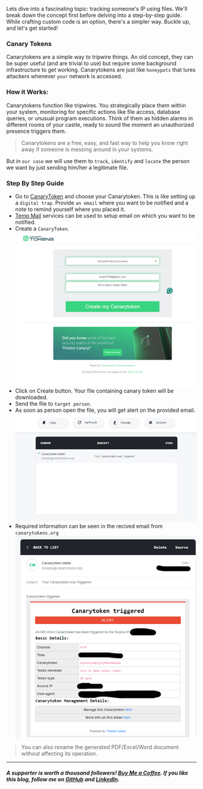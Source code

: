 Lets dive into a fascinating topic: tracking someone's IP using files. We'll break down the concept first before delving into a step-by-step guide. While crafting custom code is an option, there's a simpler way. Buckle up, and let's get started!

### Canary Tokens

Canarytokens are a simple way to tripwire things. An old concept, they can be super useful (and are trivial to use) but require some background infrastructure to get working. Canarytokens are just like `honeypots` that lures attackers whenever `your` network is accessed. 

### How it Works:

Canarytokens function like tripwires. You strategically place them within your system, monitoring for specific actions like file access, database queries, or unusual program executions. Think of them as hidden alarms in different rooms of your castle, ready to sound the moment an unauthorized presence triggers them.


>Canarytokens are a free, easy, and fast way to help you know right away if someone is messing around in your systems.

But in `our case` we will use them to `track`, `identify` and `locate` the person we want by just sending him/her a legitimate file.

### Step By Step Guide

- Go to [CanaryToken](https://canarytokens.org/generate) and choose your Canarytoken. This is like setting up a `digital trap`. Provide `an email` where you want to be notified and a note to remind yourself where you placed it.
- [Temp Mail](https://temp-mail.org/en/) services can be used to setup email on which you want to be notified.
- Create a `CanaryToken`.
![Canary Token](../assets/canary_token.png)
- Click on Create button. Your file containing canary token will be downloaded.
- Send the file to `target person`.
- As soon as person open the file, you will get alert on the provided email. ![Email Generation](../assets/email_gen.png)
- Required information can be seen in the recived email from `canarytokens.org` ![Token Info](../assets/token_info.png)

>You can also rename the generated PDF/Excel/Word document without affecting its operation.

---

##### A supporter is worth a thousand followers! [Buy Me a Coffee](https://www.buymeacoffee.com/dx73r). If you like this blog, follow me on [GitHub](https://github.com/dx7er) and [LinkedIn](https://www.linkedin.com/in/naqvio7/).

